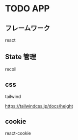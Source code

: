 # TODO APP

## フレームワーク

react

## State 管理

recoil

## css

tailwind

https://tailwindcss.jp/docs/height

## cookie

react-cookie
